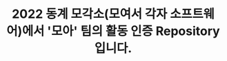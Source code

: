 <h1 align = "center">
    <strong> 2022 동계 모각소(모여서 각자 소프트웨어)에서 '모아' 팀의 활동 인증 Repository 입니다.
    </strong>
</h1>